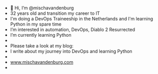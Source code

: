 - 👋 Hi, I’m @mischavandenburg
- 32 years old and transition my career to IT
- I'm doing a DevOps Traineeship in the Netherlands and I'm learning Python in my spare time 
- I’m interested in automation, DevOps, Diablo 2 Resurrected
- I’m currently learning Python
-
- Please take a look at my blog: 
- I write about my journey into DevOps and learning Python
- 
- www.mischavandenburg.com
- 

<!---
mischavandenburg/mischavandenburg is a ✨ special ✨ repository because its `README.md` (this file) appears on your GitHub profile.
You can click the Preview link to take a look at your changes.
--->
